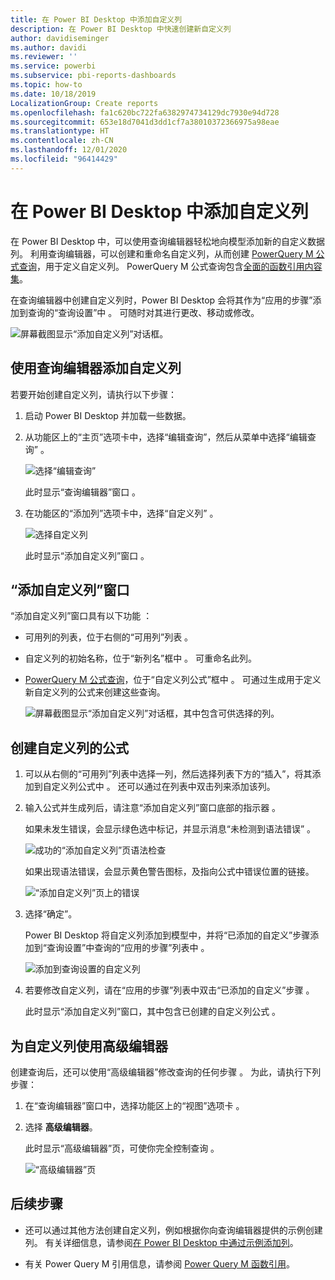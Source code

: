 ```yaml
---
title: 在 Power BI Desktop 中添加自定义列
description: 在 Power BI Desktop 中快速创建新自定义列
author: davidiseminger
ms.author: davidi
ms.reviewer: ''
ms.service: powerbi
ms.subservice: pbi-reports-dashboards
ms.topic: how-to
ms.date: 10/18/2019
LocalizationGroup: Create reports
ms.openlocfilehash: fa1c620bc722fa6382974734129dc7930e94d728
ms.sourcegitcommit: 653e18d7041d3dd1cf7a38010372366975a98eae
ms.translationtype: HT
ms.contentlocale: zh-CN
ms.lasthandoff: 12/01/2020
ms.locfileid: "96414429"
---
```

# <a name="add-a-custom-column-in-power-bi-desktop"></a>在 Power BI Desktop 中添加自定义列

在 Power BI Desktop 中，可以使用查询编辑器轻松地向模型添加新的自定义数据列。 利用查询编辑器，可以创建和重命名自定义列，从而创建 [PowerQuery M 公式查询](/powerquery-m/quick-tour-of-the-power-query-m-formula-language)，用于定义自定义列。 PowerQuery M 公式查询包含[全面的函数引用内容集](/powerquery-m/power-query-m-function-reference)。 

在查询编辑器中创建自定义列时，Power BI Desktop 会将其作为“应用的步骤”添加到查询的“查询设置”中   。 可随时对其进行更改、移动或修改。

![屏幕截图显示“添加自定义列”对话框。](media/desktop-add-custom-column/add-custom-column_01.png)

## <a name="use-query-editor-to-add-a-custom-column"></a>使用查询编辑器添加自定义列

若要开始创建自定义列，请执行以下步骤：

1. 启动 Power BI Desktop 并加载一些数据。

2. 从功能区上的“主页”选项卡中，选择“编辑查询”，然后从菜单中选择“编辑查询”    。

   ![选择“编辑查询”](media/desktop-add-custom-column/add-column-from-example_02.png)

   此时显示“查询编辑器”窗口  。 

2. 在功能区的“添加列”选项卡中，选择“自定义列”   。

   ![选择自定义列](media/desktop-add-custom-column/add-custom-column_02.png)

   此时显示“添加自定义列”窗口  。

## <a name="the-add-custom-column-window"></a>“添加自定义列”窗口

“添加自定义列”窗口具有以下功能  ： 
- 可用列的列表，位于右侧的“可用列”列表  。

- 自定义列的初始名称，位于“新列名”框中  。 可重命名此列。

- [PowerQuery M 公式查询](/powerquery-m/power-query-m-function-reference)，位于“自定义列公式”框中  。 可通过生成用于定义新自定义列的公式来创建这些查询。 

   ![屏幕截图显示“添加自定义列”对话框，其中包含可供选择的列。](media/desktop-add-custom-column/add-custom-column_03.png)

## <a name="create-formulas-for-your-custom-column"></a>创建自定义列的公式

1. 可以从右侧的“可用列”列表中选择一列，然后选择列表下方的“插入”，将其添加到自定义列公式中   。 还可以通过在列表中双击列来添加该列。

2. 输入公式并生成列后，请注意“添加自定义列”窗口底部的指示器  。 

   如果未发生错误，会显示绿色选中标记，并显示消息“未检测到语法错误”  。

   ![成功的“添加自定义列”页语法检查](media/desktop-add-custom-column/add-custom-column_04.png)

   如果出现语法错误，会显示黄色警告图标，及指向公式中错误位置的链接。

   ![“添加自定义列”页上的错误](media/desktop-add-custom-column/add-custom-column_05.png)

3. 选择“确定”。  

   Power BI Desktop 将自定义列添加到模型中，并将“已添加的自定义”步骤添加到“查询设置”中查询的“应用的步骤”列表中    。

   ![添加到查询设置的自定义列](media/desktop-add-custom-column/add-custom-column_06.png)

4. 若要修改自定义列，请在“应用的步骤”列表中双击“已添加的自定义”步骤   。 

   此时显示“添加自定义列”窗口，其中包含已创建的自定义列公式  。

## <a name="use-the-advanced-editor-for-custom-columns"></a>为自定义列使用高级编辑器

创建查询后，还可以使用“高级编辑器”修改查询的任何步骤  。 为此，请执行下列步骤：

1. 在“查询编辑器”窗口中，选择功能区上的“视图”选项卡   。 

2. 选择 **高级编辑器**。

   此时显示“高级编辑器”页，可使你完全控制查询  。 

   ![“高级编辑器”页](media/desktop-add-custom-column/add-custom-column_07.png)

   
## <a name="next-steps"></a>后续步骤

- 还可以通过其他方法创建自定义列，例如根据你向查询编辑器提供的示例创建列。 有关详细信息，请参阅[在 Power BI Desktop 中通过示例添加列](desktop-add-column-from-example.md)。

- 有关 Power Query M 引用信息，请参阅 [Power Query M 函数引用](/powerquery-m/power-query-m-function-reference)。